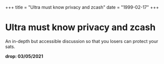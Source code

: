 +++
title = "Ultra must know privacy and zcash"
date = "1999-02-17"
+++



# Ultra must know privacy and zcash

An in-depth but accessible discussion so that you losers can protect your sats.

**drop: 03/05/2021**